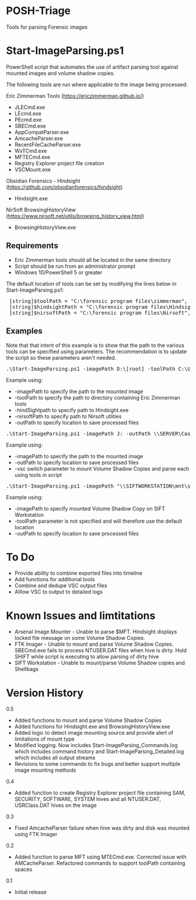 # POSH-Triage
Tools for parsing Forensic images

# Start-ImageParsing.ps1
PowerShell script that automates the use of artifact parsing tool against mounted images and volume shadow copies.
    
The following tools are run where applicable to the image being processed:

Eric Zimmerman Tools (https://ericzimmerman.github.io/)
* JLECmd.exe 
* LEcmd.exe
* PEcmd.exe
* SBECmd.exe
* AppCompatParser.exe
* AmcacheParser.exe
* RecentFileCacheParser.exe
* WxTCmd.exe
* MFTECmd.exe
* Registry Explorer project file creation
* VSCMount.exe

Obsidian Forensics - Hindsight (https://github.com/obsidianforensics/hindsight)
* Hindsight.exe
 
NirSoft BrowsingHistoryView (https://www.nirsoft.net/utils/browsing_history_view.html)
* BrowsingHistoryView.exe

## Requirements
* Eric Zimmerman tools should all be located in the same directory
* Script should be run from an administrator prompt
* Windows 10/PowerShell 5 or greater

The default location of tools can be set by modifying the lines below in Start-ImageParsing.ps1:
 <pre>
 [string]$toolPath = "C:\forensic program files\zimmerman", # Change to directory containing Zimmerman tools
 [string]$hindsightPath = "C:\forensic program files\Hindsight\hindsight.exe", # Change to location of Hindsight.exe
 [string]$nirsoftPath = "C:\forensic program files\Nirsoft", # Change to directory containing Nirsoft tools
</pre>

## Examples
Note that that intent of this example is to show that the path to the various tools can be specified using parameters.  The recommendation is to update the script so these parameters aren't needed.
<pre>
.\Start-ImageParsing.ps1 -imagePath D:\[root] -toolPath C:\Utilities\Zimmerman -hindsightPath c:\Utilities\Hindsight\Hindsight.exe -nirsoftPath c:\utilities\Nirsoft -outPath \\SERVER\Cases\2018-06-01_1520_Laptop1 
</pre>
Example using:
* -imagePath to specify the path to the mounted image
* -toolPath to specify the path to directory containing Eric Zimmerman tools
* -hindSightpath to specify path to Hindsight.exe
* -nirsoftPath to specify path to Nirsoft utlities 
* -outPath to specify location to save processed files

<pre>
.\Start-ImageParsing.ps1 -imagePath J: -outPath \\SERVER\Cases\2018-06-01_1520_Laptop1 -vsc
</pre>
Example using:
* -imagePath to specify the path to the mounted image
* -outPath to specify location to save processed files
* -vsc switch parameter to mount Volume Shadow Copies and parse each using tools in script

<pre>
.\Start-ImageParsing.ps1 -imagePath "\\SIFTWORKSTATION\mnt\shadow_mount\VSS1" -outPath G:\Cases
</pre>
Example using:
* -imagePath to specify mounted Volume Shadow Copy on SIFT Workstation
* -toolPath parameter is not specified and will therefore use the default location
* -outPath to specify location to save processed files


# To Do
* Provide ability to combine exported files into timeline
* Add functions for additional tools
* Combine and dedupe VSC output files 
* Alllow VSC to output to detailed logs

# Known Issues and limtitations
* Arsenal Image Mounter - Unable to parse $MFT. Hindsight displays locked file message on some Volume Shadow Copies.
* FTK Imager - Unable to mount and parse Volume Shadow Copies. SBECmd.exe fails to process NTUSER.DAT files when hive is dirty. Hold SHIFT while script is executing to allow parsing of dirty hive 
* SIFT Workstation - Unable to mount/parse Volume Shadow copies and Shellbags


# Version History
0.5 
* Added functions to mount and parse Volume Shadow Copies
* Added functions for Hindsight.exe and BrowsingHistoryView.exe
* Added logic to detect image mounting source and provide alert of limitations of mount type
* Modified logging. Now includes Start-ImageParsing_Commands.log which includes command history and Start-ImageParsing_Detailed.log which includes all output streams
* Revisions to some commands to fix bugs and better support multiple image mounting methods

0.4
* Added function to create Registry Explorer project file containing SAM, SECURITY, SOFTWARE, SYSTEM hives and all NTUSER.DAT, USRClass.DAT hives on the image

0.3 
* Fixed AmcacheParser failure when hive was dirty and disk was mounted using FTK Imager

0.2 
* Added function to parse MFT using MTECmd.exe. Corrected issue with AMCacheParser. Refactored commands to support toolPath containing spaces

0.1 
* Initial release 
   
